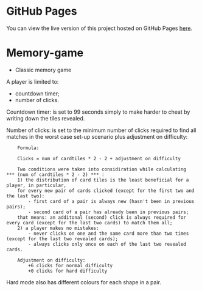 
# GitHub Pages

You can view the live version of this project hosted on GitHub Pages [here](https://agsafronenko.github.io/Memory-game/).


# Memory-game

* Classic memory game

A player is limited to:
- countdown timer;
- number of clicks.

Countdown timer:
    is set to 99 seconds simply to make harder to cheat by writing down the tiles revealed.

Number of clicks:
    is set to the minimum number of clicks required to find all matches in the worst case set-up scenario plus adjustment on difficulty:
        
        Formula:
      
        Clicks = num of cardtiles * 2 - 2 + adjustment on difficulty

        Two conditions were taken into considiration while calculating  *** (num of cardtiles * 2 - 2) *** :
        1) the distribution of card tiles is the least beneficial for a player, in particular, 
        for every new pair of cards clicked (except for the first two and the last two):
            - first card of a pair is always new (hasn't been in previous pairs);
            - second card of a pair has already been in previous pairs;
        that means: an additonal (second) click is always required for every card (except for the last two cards) to match them all;
        2) a player makes no mistakes: 
            - never clicks on one and the same card more than two times (except for the last two revealed cards);
            - always clicks only once on each of the last two revealed cards. 
    
        Adjustment on difficulty:
            +6 clicks for normal difficulty
            +0 clicks for hard difficulty

Hard mode also has different colours for each shape in a pair.
                            

